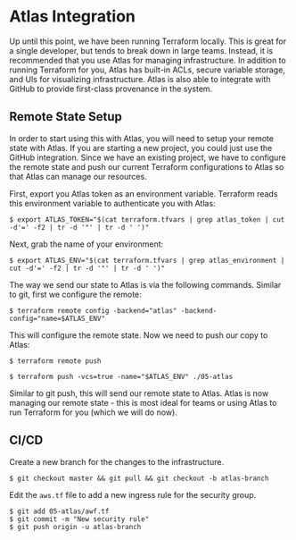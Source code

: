 Atlas Integration
=================
Up until this point, we have been running Terraform locally. This is great for a single developer, but tends to break down in large teams. Instead, it is recommended that you use Atlas for managing infrastructure. In addition to running Terraform for you, Atlas has built-in ACLs, secure variable storage, and UIs for visualizing infrastructure. Atlas is also able to integrate with GitHub to provide first-class provenance in the system.

Remote State Setup
------------------

In order to start using this with Atlas, you will need to setup your remote state with Atlas. If you are starting a new project, you could just use the GitHub integration. Since we have an existing project, we have to configure the remote state and push our current Terraform configurations to Atlas so that Atlas can manage our resources.

First, export you Atlas token as an environment variable. Terraform reads this environment variable to authenticate you with Atlas:
```
$ export ATLAS_TOKEN="$(cat terraform.tfvars | grep atlas_token | cut -d'=' -f2 | tr -d '"' | tr -d ' ')"
```

Next, grab the name of your environment:
```
$ export ATLAS_ENV="$(cat terraform.tfvars | grep atlas_environment | cut -d'=' -f2 | tr -d '"' | tr -d ' ')"
```

The way we send our state to Atlas is via the following commands. Similar to git, first we configure the remote:
```
$ terraform remote config -backend="atlas" -backend-config="name=$ATLAS_ENV"
```

This will configure the remote state. Now we need to push our copy to Atlas:
```
$ terraform remote push

$ terraform push -vcs=true -name="$ATLAS_ENV" ./05-atlas
```

Similar to git push, this will send our remote state to Atlas. Atlas is now managing our remote state - this is most ideal for teams or using Atlas to run Terraform for you (which we will do now).

CI/CD
-----

Create a new branch for the changes to the infrastructure.

```
$ git checkout master && git pull && git checkout -b atlas-branch
```

Edit the `aws.tf` file to add a new ingress rule for the security group.

```
$ git add 05-atlas/awf.tf
$ git commit -m "New security rule"
$ git push origin -u atlas-branch
```

